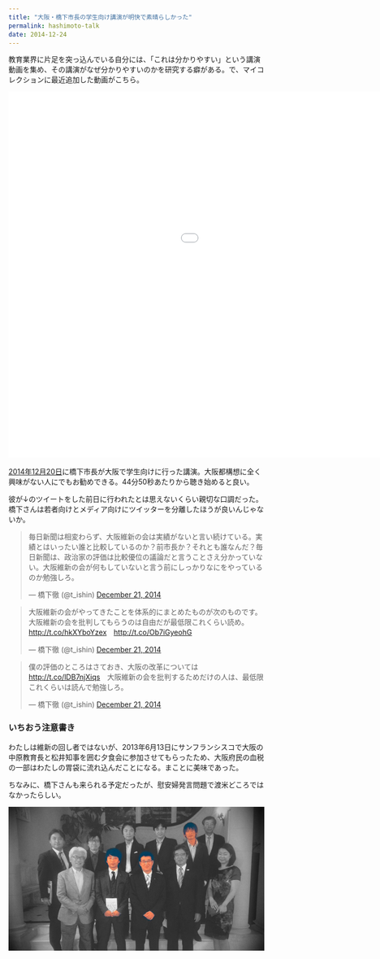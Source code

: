 ```yaml
---
title: "大阪・橋下市長の学生向け講演が明快で素晴らしかった"
permalink: hashimoto-talk
date: 2014-12-24
---
```


教育業界に片足を突っ込んでいる自分には、「これは分かりやすい」という講演動画を集め、その講演がなぜ分かりやすいのかを研究する癖がある。で、マイコレクションに最近追加した動画がこちら。

<!--more-->

<p class="embed-responsive embed-responsive-16by9">
<iframe width="1280" height="720" src="//www.youtube.com/embed/XxE9O_mTpNg?start=2690" frameborder="0" allowfullscreen></iframe>
</p>

[2014年12月20日](http://peatix.com/event/64079)に橋下市長が大阪で学生向けに行った講演。大阪都構想に全く興味がない人にでもお勧めできる。44分50秒あたりから聴き始めると良い。

彼が&darr;のツイートをした前日に行われたとは思えないくらい親切な口調だった。橋下さんは若者向けとメディア向けにツイッターを分離したほうが良いんじゃないか。

<blockquote class="twitter-tweet" lang="en"><p>毎日新聞は相変わらず、大阪維新の会は実績がないと言い続けている。実績とはいったい誰と比較しているのか？前市長か？それとも誰なんだ？毎日新聞は、政治家の評価は比較優位の議論だと言うことさえ分かっていない。大阪維新の会が何もしていないと言う前にしっかりなにをやっているのか勉強しろ。</p>&mdash; 橋下徹 (@t_ishin) <a href="https://twitter.com/t_ishin/status/546508504895221760">December 21, 2014</a></blockquote>

<blockquote class="twitter-tweet" lang="en"><p>大阪維新の会がやってきたことを体系的にまとめたものが次のものです。大阪維新の会を批判してもらうのは自由だが最低限これくらい読め。<a href="http://t.co/hkXYboYzex">http://t.co/hkXYboYzex</a>　<a href="http://t.co/Ob7iGyeohG">http://t.co/Ob7iGyeohG</a></p>&mdash; 橋下徹 (@t_ishin) <a href="https://twitter.com/t_ishin/status/546508848949755904">December 21, 2014</a></blockquote>

<blockquote class="twitter-tweet" lang="en"><p>僕の評価のところはさておき、大阪の改革については<a href="http://t.co/lDB7njXiqs">http://t.co/lDB7njXiqs</a>　大阪維新の会を批判するためだけの人は、最低限これくらいは読んで勉強しろ。</p>&mdash; 橋下徹 (@t_ishin) <a href="https://twitter.com/t_ishin/status/546511215694843904">December 21, 2014</a></blockquote>

### いちおう注意書き

わたしは維新の回し者ではないが、2013年6月13日にサンフランシスコで大阪の中原教育長と松井知事を囲む夕食会に参加させてもらったため、大阪府民の血税の一部はわたしの胃袋に流れ込んだことになる。まことに美味であった。

ちなみに、橋下さんも来られる予定だったが、慰安婦発言問題で渡米どころではなかったらしい。

![](/assets/images/hashimoto-talk/osaka_event.jpg)
